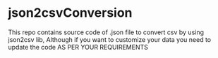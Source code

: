 # json2csvConversion
This repo contains source code of .json file to convert csv by using json2csv lib, Although if you want to customize your data you need to update the code AS PER YOUR REQUIREMENTS 
